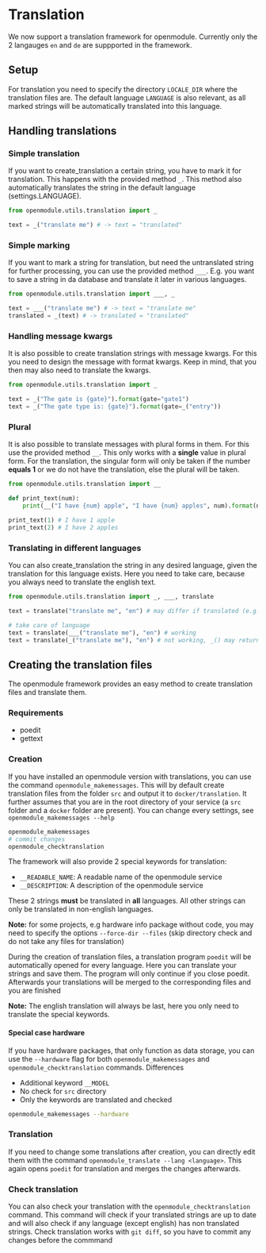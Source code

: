 # Translation

We now support a translation framework for openmodule.
Currently only the 2 langauges `en` and `de` are suppported in the framework.

## Setup

For translation you need to specify the directory `LOCALE_DIR` where the translation files are. 
The default language `LANGUAGE` is also relevant, as all marked strings will be automatically translated into this language.


## Handling translations

### Simple translation

If you want to create_translation a certain string, you have to mark it for translation. This happens with the provided method `_`.
This method also automatically translates the string in the default language (settings.LANGUAGE).

```python
from openmodule.utils.translation import _

text = _("translate me") # -> text = "translated"
```

### Simple marking

If you want to mark a string for translation, but need the untranslated string for further processing, you can use the provided method `___`.
E.g. you want to save a string in da database and translate it later in various languages.

```python
from openmodule.utils.translation import ___, _

text = ___("translate me") # -> text = "translate me"
translated = _(text) # -> translated = "translated"
```


### Handling message kwargs

It is also possible to create translation strings with message kwargs. For this you need to design the message with format kwargs.
Keep in mind, that you then may also need to translate the kwargs.

```python
from openmodule.utils.translation import _

text = _("The gate is {gate}").format(gate="gate1")
text = _("The gate type is: {gate}").format(gate=_("entry"))
```

### Plural

It is also possible to translate messages with plural forms in them. For this use the provided method `__`. This only works with a **single** value in plural form. 
For the translation, the singular form will only be taken if the number **equals 1** or we do not have the translation, else the plural will be taken.
```python
from openmodule.utils.translation import __

def print_text(num):
    print(__("I have {num} apple", "I have {num} apples", num).format(num=num))

print_text(1) # I have 1 apple
print_text(2) # I have 2 apples
```


### Translating in different languages

You can also create_translation the string in any desired language, given the translation for this language exists. Here you need to take care, because you always need to translate the english text.


```python
from openmodule.utils.translation import _, ___, translate

text = translate("translate me", "en") # may differ if translated (e.g. fix typo only in translation)

# take care of language
text = translate(___("translate me"), "en") # working
text = translate(_("translate me"), "en") # not working, _() may return german text
```


## Creating the translation files

The openmodule framework provides an easy method to create translation files and translate them.

### Requirements
* poedit
* gettext

### Creation

If you have installed an openmodule version with translations, you can use the command `openmodule_makemessages`.
This will by default create translation files from the folder `src` and output it to `docker/translation`.
It further assumes that you are in the root directory of your service (a `src` folder and a `docker` folder are present).
You can change every settings, see `openmodule_makemessages --help`

```bash
openmodule_makemessages 
# commit changes
openmodule_checktranslation
```


The framework will also provide 2 special keywords for translation: 
* `__READABLE_NAME`: A readable name of the openmodule service
* `__DESCRIPTION`: A description of the openmodule service

These 2 strings **must** be translated in **all** languages. All other strings can only be translated in non-english languages.

**Note:** for some projects, e.g hardware info package without code, you may need to specify the options `--force-dir --files` (skip directory check and do not take any files for translation)


During the creation of translation files, a translation program `poedit` will be automatically opened for every language.
Here you can translate your strings and save them. The program will only continue if you close poedit.
Afterwards your translations will be merged to the corresponding files and you are finished

**Note:** The english translation will always be last, here you only need to translate the special keywords.


#### Special case hardware

If you have hardware packages, that only function as data storage, you can use the `--hardware` flag for both `openmodule_makemessages` and `openmodule_checktranslation` commands.
Differences
* Additional keyword `__MODEL`
* No check for `src` directory
* Only the keywords are translated and checked

```bash
openmodule_makemessages --hardware
```

### Translation

If you need to change some translations after creation, you can directly edit them with the command `openmodule_translate --lang <language>`.
This again opens `poedit` for translation and merges the changes afterwards.


### Check translation

You can also check your translation with the `openmodule_checktranslation` command. This command will check if your 
translated strings are up to date and will also check if any language (except english) has non translated strings.
Check translation works with `git diff`, so you have to commit any changes before the commmand

